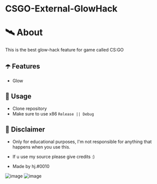 # CSGO-External-GlowHack

# 🛰 About
This is the best glow-hack feature for game called CS:GO

## ☂️ Features
- Glow

## 🌠 Usage
- Clone repository
- Make sure to use x86 `Release || Debug`

## 🗿 Disclaimer
- Only for educational purposes, I'm not responsible for anything that happens when you use this.

- If u use my source please give credits :)

- Made by hj.#0010


![image](https://user-images.githubusercontent.com/88996806/177974317-a8d81936-33d0-498b-a57e-17a25cfe988f.png)
![image](https://user-images.githubusercontent.com/88996806/177974373-8966c28d-7bbe-40f4-9538-417b2c10fb82.png)
